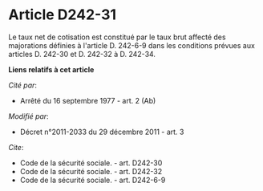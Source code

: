 # Article D242-31

Le taux net de cotisation est constitué par le taux brut affecté des majorations définies à l'article D. 242-6-9 dans les
conditions prévues aux articles D. 242-30 et D. 242-32 à D. 242-34.

**Liens relatifs à cet article**

_Cité par_:

  - Arrêté du 16 septembre 1977 - art. 2 (Ab)

_Modifié par_:

  - Décret n°2011-2033 du 29 décembre 2011 - art. 3

_Cite_:

  - Code de la sécurité sociale. - art. D242-30
  - Code de la sécurité sociale. - art. D242-32
  - Code de la sécurité sociale. - art. D242-6-9
